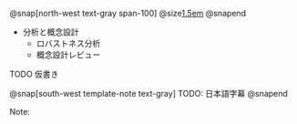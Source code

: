 @snap[north-west text-gray span-100]
@size[1.5em](Analysis)
@snapend

- 分析と概念設計
    - ロバストネス分析
    - 概念設計レビュー

TODO 仮書き

@snap[south-west template-note text-gray]
TODO: 日本語字幕
@snapend

Note: